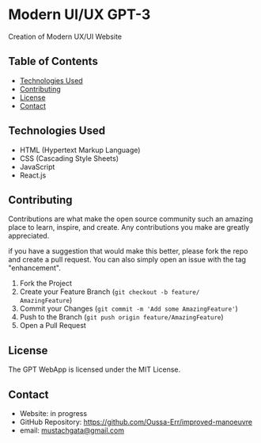 # Modern UI/UX GPT-3

Creation of Modern UX/UI Website

## Table of Contents

- [Technologies Used](#technologies-used)
- [Contributing](#contributing)
- [License](#license)
- [Contact](#contact)

## Technologies Used

- HTML (Hypertext Markup Language)
- CSS (Cascading Style Sheets)
- JavaScript
- React.js

## Contributing

Contributions are what make the open source community such an amazing place to learn, inspire, and create. Any contributions you make are greatly appreciated.


if you have a suggestion that would make this better, please fork the repo and create a pull request. You can also simply open an issue with the tag "enhancement".

1. Fork the Project
2. Create your Feature Branch (`git checkout -b feature/        AmazingFeature`)
3. Commit your Changes (`git commit -m 'Add some AmazingFeature'`)
4. Push to the Branch (`git push origin feature/AmazingFeature`)
5. Open a Pull Request


## License

The GPT WebApp is licensed under the MIT License.

## Contact

- Website: in progress
- GitHub Repository: https://github.com/Oussa-Err/improved-manoeuvre
- email:    mustachgata@gmail.com
